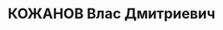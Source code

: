 ---
title: КОЖАНОВ Влас Дмитриевич
description: 'род. 1907 с.Вожкино Хвастовичевский р-н Зап.обл., надзиратель военного
  склада №28, прож.: г.Карачев. Арест.: 20.05.37г. УКГБ УНКВД по Зап.обл.. Обв.: 58-7,9,10.
  Приговор: ВТ БВО подгот засед., 26.07.38г. - дело возвращено Воен.прокурору БВО.
  Обв.: 58-10 ч.1, 193-17а. Приговор: ВТ Орловского ВО, 17.07.39г. - 5 лет ИТЛ. Реабилитация:
  ВК ВС СССР, 23.10.39г. приговор отменен'
---